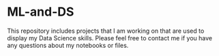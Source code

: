 # ML-and-DS
This repository includes projects that I am working on that are used to display my Data Science skills. Please feel free to contact me if you have any questions about my notebooks or files.
